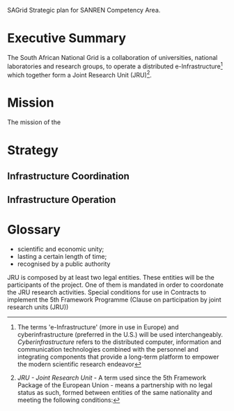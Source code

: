 SAGrid Strategic plan for SANREN Competency Area.

# Executive Summary

The South African National Grid is a collaboration of universities, national laboratories and research groups, to operate a distributed e-Infrastructure[^cyberinfrastructure] which together form a Joint Research Unit (JRU)[^JRU].

# Mission

The mission of the 

#  Strategy

## Infrastructure Coordination

## Infrastructure Operation

## 


# Glossary
[^JRU]: *JRU - Joint Research Unit* - A term used since the 5th Framework Package of the European Union - means a partnership with no legal status as such, formed between entities of the same nationality and meeting the following conditions:
  
  - scientific and economic unity; 
  - lasting a certain length of time; 
  - recognised by a public authority

JRU is composed by at least two legal entities. These entities will be the participants of the project. One of them is mandated in order to coordonate the JRU research activities.
Special conditions for use in Contracts to implement the 5th Framework Programme (Clause on participation by joint research units (JRU))

[^cyberinfrastructure]: The terms 'e-Infrastructure' (more in use in Europe) and cyberinfrastructure (preferred in the U.S.) will be used interchangeably. *Cyberinfrastructure* refers to the distributed computer, information and 
communication technologies combined with the personnel and integrating components that provide a 
long-term platform to empower the modern scientific research endeavor

